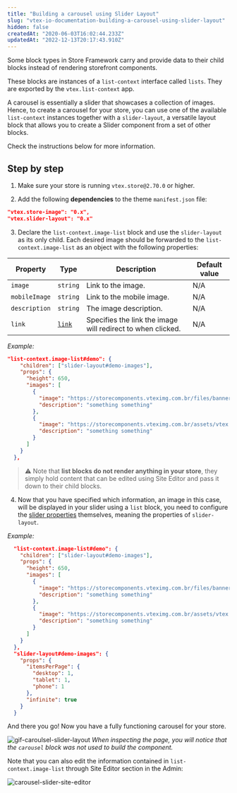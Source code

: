 ```yaml
---
title: "Building a carousel using Slider Layout"
slug: "vtex-io-documentation-building-a-carousel-using-slider-layout"
hidden: false
createdAt: "2020-06-03T16:02:44.233Z"
updatedAt: "2022-12-13T20:17:43.910Z"
---
```


Some block types in Store Framework carry and provide data to their child blocks instead of rendering storefront components.

These blocks are instances of a `list-context` interface called `lists`. They are exported by the `vtex.list-context` app.

A carousel is essentially a slider that showcases a collection of images. Hence, to create a carousel for your store, you can use one of the available `list-context` instances together with a `slider-layout`, a versatile layout block that allows you to create a Slider component from a set of other blocks.

Check the instructions below for more information.

## Step by step

1. Make sure your store is running `vtex.store@2.70.0` or higher.

2. Add the following **dependencies** to the theme `manifest.json` file:

```json
"vtex.store-image": "0.x",
"vtex.slider-layout": "0.x"
```

3. Declare the `list-context.image-list` block and use the `slider-layout` as its only child. Each desired image should be forwarded to the `list-context.image-list` as an object with the following properties:

| Property      | Type                                                                                                                                | Description                                                 | Default value |
| ------------- | ----------------------------------------------------------------------------------------------------------------------------------- | ----------------------------------------------------------- | ------------- |
| `image`       | `string`                                                                                                                            | Link to the image.                                          | N/A           |
| `mobileImage` | `string`                                                                                                                            | Link to the mobile image.                                   | N/A           |
| `description` | `string`                                                                                                                            | The image description.                                      | N/A           |
| `link`        | [`link`](https://github.com/vtex-apps/native-types/blob/f63aeeb8f6e62f4a9aaec052a8be34973be7389b/pages/contentSchemas.json#L52-L74) | Specifies the link the image will redirect to when clicked. | N/A           |

*Example:*

```json
"list-context.image-list#demo": {
    "children": ["slider-layout#demo-images"],
    "props": {
      "height": 650,
      "images": [
        {
          "image": "https://storecomponents.vteximg.com.br/files/banner-infocard2.png",
          "description": "something something"
        },
        {
          "image": "https://storecomponents.vteximg.com.br/assets/vtex.file-manager-graphql/images/Group%207%20(1)%20(1)%20(1)%20(1)%20(1)___c6b3ed853fb16a08b265753b50e0c57a.png",
          "description": "something something"
        }
      ]
    }
  },
```

> ⚠️ Note that **list blocks do not render anything in your store**, they simply hold content that can be edited using Site Editor and pass it down to their child blocks.

4. Now that you have specified which information, an image in this case, will be displayed in your slider using a `list` block, you need to configure the [slider properties](https://developers.vtex.com/docs/guides/vtex-slider-layout) themselves, meaning the properties of `slider-layout`.

*Example:*

```json
  "list-context.image-list#demo": {
    "children": ["slider-layout#demo-images"],
    "props": {
      "height": 650,
      "images": [
        {
          "image": "https://storecomponents.vteximg.com.br/files/banner-infocard2.png",
          "description": "something something"
        },
        {
          "image": "https://storecomponents.vteximg.com.br/assets/vtex.file-manager-graphql/images/Group%207%20(1)%20(1)%20(1)%20(1)%20(1)___c6b3ed853fb16a08b265753b50e0c57a.png",
          "description": "something something"
        }
      ]
    }
  },
  "slider-layout#demo-images": {
    "props": {
      "itemsPerPage": {
        "desktop": 1,
        "tablet": 1,
        "phone": 1
      },
      "infinite": true
    }
  }
```

And there you go! Now you have a fully functioning carousel for your store.

![gif-caroulsel-slider-layout](https://cdn.jsdelivr.net/gh/vtexdocs/dev-portal-content@main/images/vtex-io-documentation-building-a-carousel-using-slider-layout-0.gif) *When inspecting the page, you will notice that the `carousel` block was not used to build the component.*

Note that you can also edit the information contained in `list-context.image-list` through Site Editor section in the Admin:

![carousel-slider-site-editor](https://cdn.jsdelivr.net/gh/vtexdocs/dev-portal-content@main/images/vtex-io-documentation-building-a-carousel-using-slider-layout-1.png)
